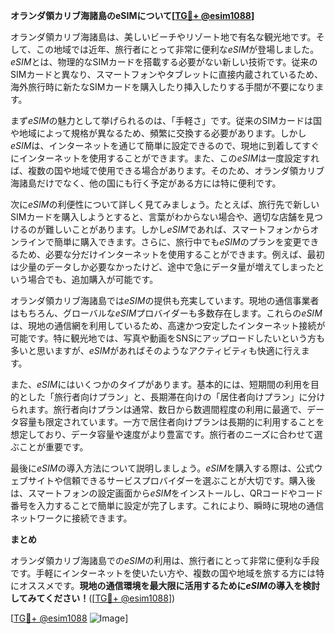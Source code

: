 **オランダ領カリブ海諸島のeSIMについて[[TG💪+ @esim1088](https://t.me/s/esim1088)]**

オランダ領カリブ海諸島は、美しいビーチやリゾート地で有名な観光地です。そして、この地域では近年、旅行者にとって非常に便利な*eSIM*が登場しました。*eSIM*とは、物理的なSIMカードを搭載する必要がない新しい技術です。従来のSIMカードと異なり、スマートフォンやタブレットに直接内蔵されているため、海外旅行時に新たなSIMカードを購入したり挿入したりする手間が不要になります。

まず*eSIM*の魅力として挙げられるのは、「手軽さ」です。従来のSIMカードは国や地域によって規格が異なるため、頻繁に交換する必要があります。しかし*eSIM*は、インターネットを通じて簡単に設定できるので、現地に到着してすぐにインターネットを使用することができます。また、この*eSIM*は一度設定すれば、複数の国や地域で使用できる場合があります。そのため、オランダ領カリブ海諸島だけでなく、他の国にも行く予定がある方には特に便利です。

次に*eSIM*の利便性について詳しく見てみましょう。たとえば、旅行先で新しいSIMカードを購入しようとすると、言葉がわからない場合や、適切な店舗を見つけるのが難しいことがあります。しかし*eSIM*であれば、スマートフォンからオンラインで簡単に購入できます。さらに、旅行中でも*eSIM*のプランを変更できるため、必要な分だけインターネットを使用することができます。例えば、最初は少量のデータしか必要なかったけど、途中で急にデータ量が増えてしまったという場合でも、追加購入が可能です。

オランダ領カリブ海諸島では*eSIM*の提供も充実しています。現地の通信事業者はもちろん、グローバルな*eSIM*プロバイダーも多数存在します。これらの*eSIM*は、現地の通信網を利用しているため、高速かつ安定したインターネット接続が可能です。特に観光地では、写真や動画をSNSにアップロードしたいという方も多いと思いますが、*eSIM*があればそのようなアクティビティも快適に行えます。

また、*eSIM*にはいくつかのタイプがあります。基本的には、短期間の利用を目的とした「旅行者向けプラン」と、長期滞在向けの「居住者向けプラン」に分けられます。旅行者向けプランは通常、数日から数週間程度の利用に最適で、データ容量も限定されています。一方で居住者向けプランは長期的に利用することを想定しており、データ容量や速度がより豊富です。旅行者のニーズに合わせて選ぶことが重要です。

最後に*eSIM*の導入方法について説明しましょう。*eSIM*を購入する際は、公式ウェブサイトや信頼できるサービスプロバイダーを選ぶことが大切です。購入後は、スマートフォンの設定画面から*eSIM*をインストールし、QRコードやコード番号を入力することで簡単に設定が完了します。これにより、瞬時に現地の通信ネットワークに接続できます。

**まとめ**

オランダ領カリブ海諸島での*eSIM*の利用は、旅行者にとって非常に便利な手段です。手軽にインターネットを使いたい方や、複数の国や地域を旅する方には特にオススメです。**現地の通信環境を最大限に活用するために*eSIM*の導入を検討してみてください！**([[TG💪+ @esim1088](https://t.me/s/esim1088)])

[[TG💪+ @esim1088](https://t.me/s/esim1088) ![Image](https://i.postimg.cc/Y0z9fWf4/image.png)]